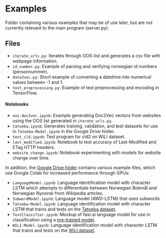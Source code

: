 # Examples
Folder containing various examples that may be of use later, but are not currently relevant to the main program (server.py).

## Files

- `iterate_urls.py`: Iterates through OOS-list and generates a csv file with webpage information.
- `id_number.py`: Example of parsing and verifying norwegian id numbers (personnummer).
- `date2vec.py`: Short example of converting a datetime into numerical values between -1 and 1.
- `text_preprocessing.py`: Example of text preprocessing and encoding in TensorFlow.

#### Notebooks
- `oos-doc2vec.ipynb`: Example generating Doc2Vec vectors from websites using the OOS list generated in `iterate_urls.py`.
- `tatoeba.ipynb`: Generates training, validation, and test datasets for use in `Tatoeba-Model.ipynb` in the Google Drive folder.
- `test_cld.ipynb`: Test program for cld2 on WiLI dataset.
- `last_modified.ipynb`: Notebook to test accuracy of Last-Modified and ETag HTTP headers.
- `website_change.ipynb`: Notebook experimenting with models for website change over time.

In addition, the [Google Drive folder](https://drive.google.com/drive/folders/1Om7PGu_auqUMncnj1tIikawcy_9tnytj) contains various example files, which use Google Colab for increased performance through GPUs:
- `LanguageModel.ipynb`: Language identification model with character LSTM which attempts to differentiate between Norwegian Bokmål and Norwegian Nynorsk from Wikipedia articles.
- `SubwordModel.ipynb`: Language model (AWD-LSTM) that uses subwords.
- `Tatoeba-Model.ipynb`: Language identification model with character LSTM that trains and tests on the [Tatoeba dataset](https://tatoeba.org/eng/downloads).
- `TextClassifier.ipynb`: Mockup of fast.ai language model for use in classification using a [pre-trained model](https://github.com/AugustIndal/Norwegian-no-nn-ULMFiT-language-model).
- `WILI-Model.ipynb`: Language identification model with character LSTM that trains and tests on the [WiLI dataset](https://arxiv.org/abs/1801.07779).

